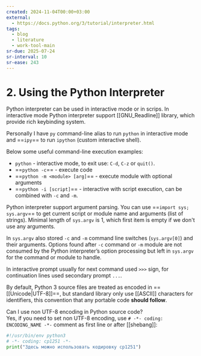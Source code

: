 ```yaml
---
created: 2024-11-04T00:00+03:00
external:
  - https://docs.python.org/3/tutorial/interpreter.html
tags:
  - blog
  - literature
  - work-tool-main
sr-due: 2025-07-24
sr-interval: 10
sr-ease: 243
---
```


# 2. Using the Python Interpreter

Python interpreter can be used in interactive mode or in scrips. In interactive mode Python interpreter support [[GNU_Readline]] library, which provide rich keybinding system.

Personally I have `py` command-line alias to run `python` in interactive mode and ==`ipy`== to run `ipython` (custom interactive shell).

Below some useful command-line execution examples:
- `python` - interactive mode, to exit use: `C-d`, `C-z` or `quit()`.
- ==`python -c`== - execute code
- ==`python -m <module> [arg]`== - execute module with optional arguments
- ==`python -i [script]`== - interactive with script execution, can be combined with `-c` and `-m`.

Python interpreter support argument parsing. You can use ==`import sys; sys.argv`== to get current script or module name and arguments (list of strings). Minimal length of `sys.argv` is 1, which first item is empty if we don't use any arguments.

In `sys.argv` also stored `-c` and `-m` command line switches (`sys.argv[0]`) and their arguments. Options found after `-c` command or `-m` module are not consumed by the Python interpreter’s option processing but left in `sys.argv` for the command or module to handle.

In interactive prompt usually for next command used `>>>` sign, for continuation lines used secondary prompt `...`.

By default, Python 3 source files are treated as encoded in ==[[Unicode|UTF-8]]==, but standard library only use [[ASCII]] characters for identifiers, this convention that any portable code **should follow**.

Can I use non UTF-8 encoding in Python source code?
<br class="f">
Yes, if you need to set non UTF-8 encoding, use `# -*- coding: ENCODING_NAME
-*-` comment as first line or after [[shebang]]:
```python
#!/usr/bin/env python3
# -*- coding: cp1251 -*-
print("Здесь можно использовать кодировку cp1251")
```